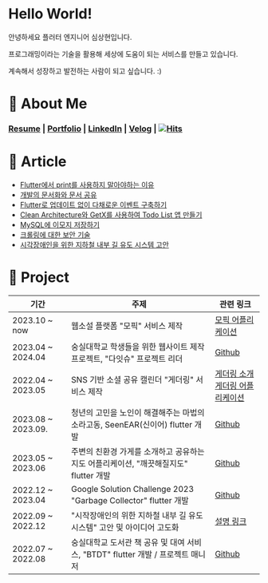 # **Hello World!**

안녕하세요 플러터 엔지니어 심상현입니다.

프로그래밍이라는 기술을 활용해 세상에 도움이 되는 서비스를 만들고 있습니다.

계속해서 성장하고 발전하는 사람이 되고 싶습니다. :)

# 📸 About Me
### [Resume](https://docs.google.com/document/d/1pbOWUbGfk1MXH3WVTVUpIwReK7p5L3av9bkbkWj97J4/edit?usp=sharing) | [Portfolio](https://archive-halfmoon-mind.s3.ap-northeast-2.amazonaws.com/portfolio_240322.pdf) | [LinkedIn](https://www.linkedin.com/in/eddy-sim/) | [Velog](https://velog.io/@halfmoon_mind/posts) | [![Hits](https://hits.seeyoufarm.com/api/count/incr/badge.svg?url=https%3A%2F%2Fgithub.com%2Fhalfmoon-mind&count_bg=%2379C83D&title_bg=%23555555&icon=&icon_color=%23E7E7E7&title=hits&edge_flat=false)](https://hits.seeyoufarm.com)

# 📝 Article

- [Flutter에서 print를 사용하지 말아야하는 이유](https://medium.com/@simsanghyeon00/flutter%EC%97%90%EC%84%9C-print%EB%A5%BC-%EC%82%AC%EC%9A%A9%ED%95%98%EC%A7%80-%EB%A7%90%EC%95%84%EC%95%BC-%ED%95%98%EB%8A%94-%EC%9D%B4%EC%9C%A0-ffcd14095ee1)
- [개발의 문서화와 문서 공유](https://velog.io/@halfmoon_mind/%EA%B0%9C%EB%B0%9C%EC%9D%98-%EB%AC%B8%EC%84%9C%ED%99%94%EC%99%80-%EB%AC%B8%EC%84%9C-%EA%B3%B5%EC%9C%A0)
- [Flutter로 업데이트 없이 다채로운 이벤트 구축하기](https://velog.io/@halfmoon_mind/Flutter%EB%A1%9C-%EC%97%85%EB%8D%B0%EC%9D%B4%ED%8A%B8-%EC%97%86%EC%9D%B4-%EB%8B%A4%EC%B1%84%EB%A1%9C%EC%9A%B4-%EC%9D%B4%EB%B2%A4%ED%8A%B8-%EA%B5%AC%EC%B6%95%ED%95%98%EA%B8%B0-1)
- [Clean Architecture와 GetX를 사용하여 Todo List 앱 만들기](https://velog.io/@halfmoon_mind/Flutter-Making-Todo-List-App-with-Clean-Architecture-and-GetX)
- [MySQL에 이모지 저장하기](https://velog.io/@halfmoon_mind/MySQL%EC%97%90%EC%84%9C-emoji-%EC%A0%80%EC%9E%A5)
- [크롤링에 대한 보안 기술](https://velog.io/@halfmoon_mind/%ED%81%AC%EB%A1%A4%EB%A7%81%EC%97%90-%EB%8C%80%ED%95%9C-%EB%B3%B4%EC%95%88-%EA%B8%B0%EC%88%A0)
- [시각장애인을 위한 지하철 내부 길 유도 시스템 고안](https://velog.io/@halfmoon_mind/%EC%8B%9C%EC%9E%91%EC%9E%A5%EC%95%A0%EC%9D%B8%EC%9D%98-%EC%9C%84%ED%95%9C-%EC%A7%80%ED%95%98%EC%B2%A0-%EB%82%B4%EB%B6%80-%EA%B8%B8-%EC%9C%A0%EB%8F%84-%EC%8B%9C%EC%8A%A4%ED%85%9C)

# 🍾 Project
|기간|주제|관련 링크|
|----|-----|----|
|2023.10 ~ now |웹소설 플랫폼 "모픽" 서비스 제작 | [모픽 어플리케이션](https://apps.apple.com/kr/app/%ED%88%AC%EB%8C%93-%EC%9B%B9%EC%86%8C%EC%84%A4-%EB%AC%B4%EC%A0%9C%ED%95%9C-%EC%B4%88%EB%AA%B0%EC%9E%85-%EC%A0%95%EC%A3%BC%ED%96%89/id6469601198)
|2023.04 ~ 2024.04 |숭실대학교 학생들을 위한 웹사이트 제작 프로젝트, "다잇슈" 프로젝트 리더 |[Github](https://github.com/DaITssu/daitssu-client)|
|2022.04 ~ 2023.05 | SNS 기반 소셜 공유 캘린더 "게더링" 서비스 제작 | [게더링 소개](https://archive-halfmoon-mind.s3.ap-northeast-2.amazonaws.com/%E1%84%80%E1%85%A6%E1%84%83%E1%85%A5%E1%84%85%E1%85%B5%E1%86%BC_%E1%84%89%E1%85%A9%E1%84%80%E1%85%A2.pdf)<br>[게더링 어플리케이션](https://apps.apple.com/kr/app/%EA%B2%8C%EB%8D%94%EB%A7%81-%EC%9A%94%EC%A6%98-%EC%84%B8%EB%8C%80%EC%9D%98-%EB%8A%90%EB%82%8C%EC%9E%88%EB%8A%94-%EC%BA%98%EB%A6%B0%EB%8D%94/id1643475991) 
|2023.08 ~ 2023.09. |청년의 고민을 노인이 해결해주는 마법의 소라고동, SeenEAR(신이어) flutter 개발 |[Github](https://github.com/OpenSourceSw-seenEar/seenEar-client)|
|2023.05 ~ 2023.06 |주변의 친환경 가게를 소개하고 공유하는 지도 어플리케이션, "깨끗해질지도" flutter 개발|[Github](https://github.com/May-Be-Clean/May_Be_Clean_client)|
|2022.12 ~ 2023.04 |Google Solution Challenge 2023 "Garbage Collector" flutter 개발|[Github](https://github.com/gdsc-ssu/garbage-collector-client)|
|2022.09 ~ 2022.12 |"시작장애인의 위한 지하철 내부 길 유도 시스템" 고안 및 아이디어 고도화 |[설명 링크](https://velog.io/@halfmoon_mind/%EC%8B%9C%EC%9E%91%EC%9E%A5%EC%95%A0%EC%9D%B8%EC%9D%98-%EC%9C%84%ED%95%9C-%EC%A7%80%ED%95%98%EC%B2%A0-%EB%82%B4%EB%B6%80-%EA%B8%B8-%EC%9C%A0%EB%8F%84-%EC%8B%9C%EC%8A%A4%ED%85%9C)|
|2022.07 ~ 2022.08 |숭실대학교 도서관 책 공유 및 대여 서비스, "BTDT" flutter 개발 / 프로젝트 매니저 |[Github](https://github.com/halfmoon-mind/BTDT_flutter)|
